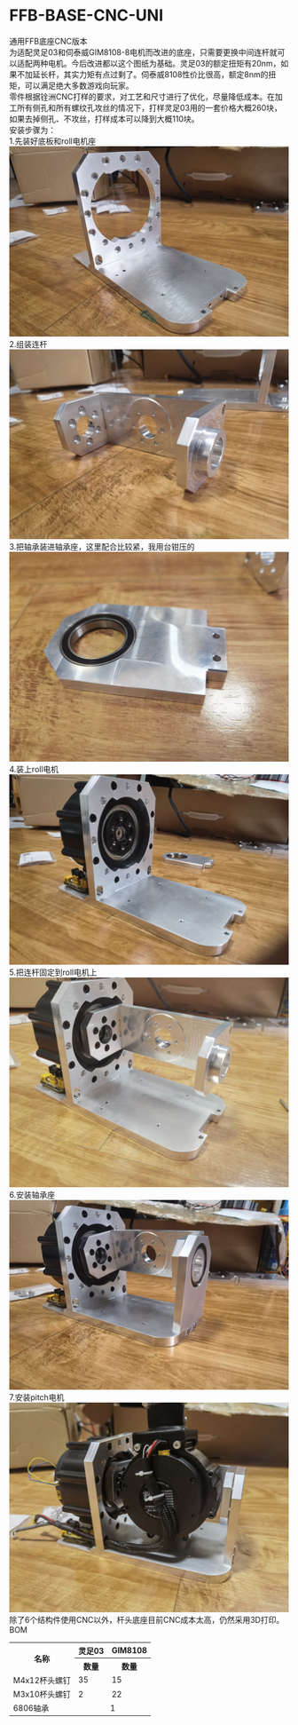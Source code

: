 # FFB-BASE-CNC-UNI
通用FFB底座CNC版本<br>
为适配灵足03和伺泰威GIM8108-8电机而改进的底座，只需要更换中间连杆就可以适配两种电机。今后改进都以这个图纸为基础。灵足03的额定扭矩有20nm，如果不加延长杆，其实力矩有点过剩了。伺泰威8108性价比很高，额定8nm的扭矩，可以满足绝大多数游戏向玩家。<br>
零件根据铨洲CNC打样的要求，对工艺和尺寸进行了优化，尽量降低成本。在加工所有侧孔和所有螺纹孔攻丝的情况下，打样灵足03用的一套价格大概260块，如果去掉侧孔、不攻丝，打样成本可以降到大概110块。<br>
安装步骤为：<br>
1.先装好底板和roll电机座
<img src="img/IMG_20241215_162437.jpg"/>
2.组装连杆
<img src="img/IMG_20241215_162445.jpg"/>
3.把轴承装进轴承座，这里配合比较紧，我用台钳压的
<img src="img/IMG_20241215_162501.jpg" />
4.装上roll电机
<img src="img/IMG_20241215_170827.jpg" />
5.把连杆固定到roll电机上
<img src="img/IMG_20241215_171101.jpg" />
6.安装轴承座
<img src="img/IMG_20241215_171315.jpg" />
7.安装pitch电机
<img src="img/IMG_20241215_175012.jpg" />
除了6个结构件使用CNC以外，杆头底座目前CNC成本太高，仍然采用3D打印。
<br>BOM
<table>
<tr><th rowspan='2'>名称</th><th>灵足03</th><th>GIM8108</th></tr>
<tr><th>数量</th><th>数量</th></tr>
<tr><td>M4x12杯头螺钉</td><td>35</td><td>15</td></tr>
<tr><td>M3x10杯头螺钉</td><td>2</td><td>22</td></tr>
<tr><td>6806轴承</td><td colspan='2' align='center'>1</td></tr>
</table>
